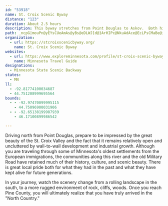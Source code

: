 ```yaml
---
id: "53918"
name: St. Croix Scenic Byway
distance: "123"
duration: About 2.5 hours
description: This byway stretches from Point Douglas to Askov.  Both historical and scenic, this route visits three state parks and picturesque river towns.
path: _ncpG|mouPn@yEYsCUeAmAs@yBs@eDLWJ[d@}ArHIPc@NkuAdAce@EcLPsCMaBe@iCeBs@q@{RmXaEsEmXgWwAi@uBc@oOy@mk@kAs`@g@ch@eA}DmAiScOcDsAcGeA_q@{Jq^_FsCS}DXy@?s@MiAk@iD_DuAo@}QmCiCKyK`@mF\yh@rAkYsAsCC}d@~EaOfCsA^cCdB_@j@kBzEc@l@u@j@w@Ze@B}@MiGwAsDKkFlAgDNcN`@kFDgEEgO\{BIiKsCoHoDcBkAoBmBmCyB_QgMmGaGcAm@yC?m@KoG{Ds@q@c@aAY}AGuE]_DyA{HeAkCuGmHy@i@cBm@_Di@m@YkAoAsAeD]k@_@_@cDgBu@s@i@y@iA}@q@SkAGwJMsO@gLG{HHgEC_F]sEeBuGgEyC_ByRmGoC{A{CgCoUcUsDgCqAi@_FmAuo@wMaH}@ySKebAGka@S{JFgg@UyDTiCjAaErC_FrCkCx@sD`@uAK}Ba@iHaCuE}@oBOiCEgEJqEz@iFfBs@j@a]tMsVhJwEpA{_@`FqKjAcD@qEg@gDy@_IuC_Cq@oC]iEJyOjAch@tEqJ~A_EJiMM{YFwIGiE}@{C{@aOtD}FfBiPjEwGlBsB`A_WlPwCxBaSbQwPvOgE~CaJlEmCrBu@\qElDcAZcC\cFt@q@GoJzCUVqHpCyBfAgFhEgI~JwD`EcFrDmCxAyBdBiAzAsAxCwB~Da^bL_AVo@@gFm@eMmBgKeAoHMyWfAsBb@sEtBcCl@mHEkDSe@QsCoBgFkHaFaGwI{IeCgEw@eBeBiGkBaJgAmHSgCEeFRsDxA}JJcCAaAa@_C{@oBc@k@_L_Lu@oA}FgMkIoLoB{Bu@c@s@Q_BGeI?iAR}CxCgDdCeBjBaIvKqBvBuGzFyBdA_BX}@@iBKmBg@eJmG{Bu@wDc@}Cs@sh@cS}BwAoBuB}Tq[{a@mm@qXqW}GmFqEuCoDiByIuDsJeHyE}DeEsB}D}@cKm@qJy@aCFkBd@qAp@eQnNyAx@wC~@_VlFqHlAwILeM[_DFqARoBv@wJ`GqVvKiBb@gAF}DM{OeAoc@MwF]}C[iG}A{CSkD?wB\sCz@}BjAsn@x]{CjA_D`AiB^uF^iE?sGg@}SmEwI{A}D_@aKWsSsAaMkBsCm@wCaAyCqAqFyCcFgByBg@}A[gE[sIYsSgBaB_@yZqJiEiA}AQca@a@}EFoPx@}BXiCfAcBnAeAnAcApAiBrDiDfH{FtMu@~@oAbA}DbCgB^u@@qk@k@}FDgEj@_LfE_Cp@eCPiACqCq@}F{BgGmBkMsEsDs@mCGsBL}D`AyAp@}RtOuDhCeHdEsVzMmAf@yEpAiC^}ADmGE}Dk@yCy@qGsCmh@}XkMsGyD_Bq\eKqCq@mDg@kNeBwI_CgImFiQ}NgEeDmEgEkL{McFoGcCkEmBaFo@kDe@aESmDEqSIeDQ_Cw@aFyAmF_A{BcDwEaZ_]}GuIqDaGsC_GoOe`@qIeUiDgHyAsBwAyAkD_CwBs@oBc@}AMwFD{{@~DmGFiBG_Ce@iDyAmBwAsC}CcA}AiAgCeAaDuFwS{AmE}@iBuCmEs@s@mCmBcDmA}Cg@_e@kBoC?wG`@oHv@{Q?kOWsD_A_Bm@eEaDqFmG}Xk]kAeAmBsA_CmAkCw@uB[{EQo^r@a@m_@D_EXyGx@oJdAmHxAoJzEeWb@}CP{CFwCIqD]oD]mBkAuEeCmFiIoMqHoP_B{CcBqBaDsBqNmD}MeEsDoBoCeCkBsCyAyCmJqW{AmHoCwT_@mJOuIOyC]aBkBqF}@eB_A{@sA_@iAKmDByAc@i@k@e@v@YJgCL{^j@UyB_@eA{LM{IqA}BAiBJsJzAwALgBMoDy@_BAmAZ}ClBiBXyCGuJg@kI}@iIuAaJC{FFe^vAmKVwQhAaHpAeD`AcCdBgLxH{GlHwE|FsG`JuMbYsExKqCpMuAtKw@rDeAdCcBxAiAj@y@RkNPiBf@sAl@gHlFyAvAiCfE{I|PwDzGmEdHcDlGiDnFyDtHgBjCsClCyCxBgDdDqD|G{DlGsP`TmDtDuMfHqp@`YcUhK}Aj@u@D{CK}Ky@y@@oBf@yA|@gCdCmW|VyClDmBzEe@~BUrBS`QQvn@Gv~@Jxn@Ax]Nr`Agm@_@_NDmEd@eNrCoBVwBCoDa@sDNmAYcCb@iF{E_Ak@i]WqI[sV]uxAeA{aADg@PkGjRoF~Q}BhIS~AEjCUnzCHlAN~AvHx_@vA~H~P~z@Vx@b@l@h@VxBF?h]P`[JjEl@lOFfEm@rf@?zCLhNj@pX?~GKxB]~@c@r@wLxG[l@Sz@U~F?xBh@nOThJHxAx@fGnA~FbAfDn@pArXra@|CfHyP|NsE`FcEjFsUf^_MzPsKxR}AhDs@rBo@fD}E|f@_@|B_ArDi@pAkIbQu@rBcAfEYxBOpBClc@ObOo@fDo@hBs@hAsB|BuBdAqCXae@OgDj@cCjAoTlO{CfCsBfCmCfEuBzEi@~AoAfFoq@z}Cc@rFUhQUpa@Z`GvAtEtCpDpD`DnDxGnBlEp@fDD`EElEK~AMtKO|}Bm{BgMeFgAkC{AeD}Cmf@qu@}B_CoCaBmCs@{B]_DEsQBu~Ax@afALc_AQml@mBgu@d@iJ^wDjAwC|AsDxAmCp@_BJwc@SaL@yBSsCs@_MsDsE{@cHo@gFMm{AXoRPwVFam@rAed@mBcx@Mca@Q_sAj@iFd@wDnAeBdAsBbByQdSoKzLkExFgDlCcDjBkBn@uEx@mlAh@_^@}pBDu`@McOQyh@Mov@^aFKcC]qLuEiCe@kDM{c@t@e^aCwyAoL}Ly@kJaAg_AmH}SwAaYaCea@wCmZmCcd@aDwP_BaZuBsNqAe_AmH_yAwKcr@{FagAgI{CB{@Vu^|MgCh@eB@cf@cFg}@oNe@?_@Hy@r@YhAEzAvDh\aARu@Ci@OiAkA}A_Du@_AoAaAqKyEqBkAmEiDcE{E{JoPgDeE}ImO_BgBcDyBsBs@u@MmAQ}AAse@rEcDR}EKoeAaIiBQaHsAk^uCgD]u@[EYaDgG{@w@o@Ye_@{CiAQiA]kcBsz@yAi@y@MuNMsbCJsb@q@gsDkAebAy@mJa@gLaAaEu@mHoCmBgAy@q@{CsDuCaFaDsIkA_EsAuGoB{QkE{c@yIa{@Oy@}@wL_@uESqG?ov@Bix@lAcLnBeXDsBEcASmAu@yBcAmA_Ag@aH_D}DwAqG_@_B[}@]{BsAkDuCmIsGsAmAiBc@yMUuAKai@BeVZicA`@wXj@_v@?
organization:
  - url: https://stcroixscenicbyway.org/
    name: St. Croix Scenic Byway
websites:
  - url: https://www.exploreminnesota.com/profile/st-croix-scenic-byway/3073
    name: Minnesota Travel Guide
designations:
  - Minnesota State Scenic Backway
states:
  - MN
ll:
  - -92.81774100034687
  - 44.751208999695564
bounds:
  - - -92.97470099995115
    - 44.75096900031906
  - - -92.65138199987939
    - 46.17100899986542

---
```


Driving north from Point Douglas, prepare to be impressed by the great beauty of the St. Croix Valley and the fact that it remains relatively open and uncluttered by wall-to-wall development and industrial growth.  Although you are traveling through some of Minnesota's oldest settlements from the European immigrations, the communities along this river and the old Military Road have retained much of their history, culture, and scenic beauty.  There is great local pride both for what they had in the past and what they have kept alive for future generations.

In your journey, watch the scenery change from a rolling landscape in the south, to a more rugged environment of rock, cliffs, woods. Once you reach Pine County, you will ultimately realize that you have truly arrived in the "North Country."
